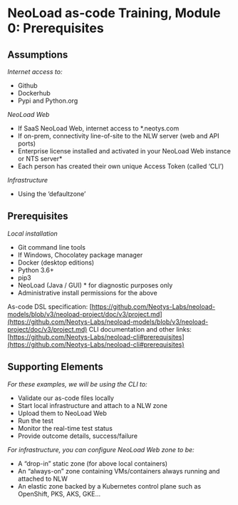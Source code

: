 # NeoLoad as-code Training, Module 0: Prerequisites

## Assumptions

*Internet access to:*
 - Github
 - Dockerhub
 - Pypi and Python.org

*NeoLoad Web*
 - If SaaS NeoLoad Web, internet access to *.neotys.com
 - If on-prem, connectivity line-of-site to the NLW server (web and API ports)
 - Enterprise license installed and activated in your NeoLoad Web instance or NTS server*
 - Each person has created their own unique Access Token (called ‘CLI’)

*Infrastructure*
 - Using the ‘defaultzone’

## Prerequisites

*Local installation*
 - Git command line tools
 - If Windows, Chocolatey package manager
 - Docker (desktop editions)
 - Python 3.6+
 - pip3
 - NeoLoad (Java / GUI) * for diagnostic purposes only
 - Administrative install permissions for the above

As-code DSL specification: [https://github.com/Neotys-Labs/neoload-models/blob/v3/neoload-project/doc/v3/project.md](https://github.com/Neotys-Labs/neoload-models/blob/v3/neoload-project/doc/v3/project.md)
CLI documentation and other links: [https://github.com/Neotys-Labs/neoload-cli#prerequisites](https://github.com/Neotys-Labs/neoload-cli#prerequisites)

## Supporting Elements

*For these examples, we will be using the CLI to:*
 - Validate our as-code files locally
 - Start local infrastructure and attach to a NLW zone
 - Upload them to NeoLoad Web
 - Run the test
 - Monitor the real-time test status
 - Provide outcome details, success/failure

*For infrastructure, you can configure NeoLoad Web zone to be:*
 - A “drop-in” static zone (for above local containers)
 - An “always-on” zone containing VMs/containers always running and attached to NLW
 - An elastic zone backed by a Kubernetes control plane such as OpenShift, PKS, AKS, GKE...
